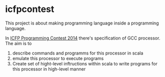 icfpcontest
===========

This project is about making programming language inside a programming language.

In [ICFP Programming Contest 2014](http://icfpcontest.org/) there's specification of GCC processor.
The aim is to 
1. describe commands and programms for this processor in scala
2. emulate this processor to execute programs
3. Create set of hight-level inftructions within scala to write programs for this processor in high-level manner
